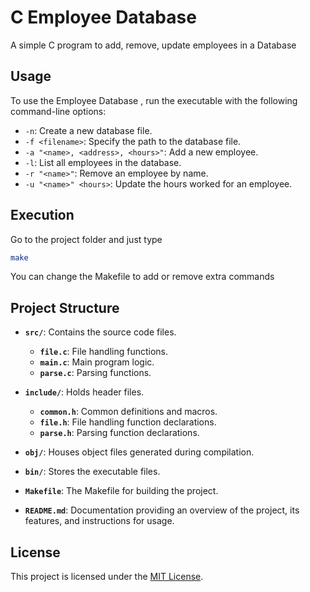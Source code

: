 # C Employee Database

A simple C program to add, remove, update employees in a Database

## Usage

To use the Employee Database , run the executable with the following command-line options:

- `-n`: Create a new database file.
- `-f <filename>`: Specify the path to the database file.
- `-a "<name>, <address>, <hours>"`: Add a new employee.
- `-l`: List all employees in the database.
- `-r "<name>"`: Remove an employee by name.
- `-u "<name>" <hours>`: Update the hours worked for an employee.

## Execution

Go to the project folder and just type
```bash
make
```
You can change the Makefile to add or remove extra commands

## Project Structure

- **`src/`**: Contains the source code files.

  - **`file.c`**: File handling functions.
  - **`main.c`**: Main program logic.
  - **`parse.c`**: Parsing functions.

- **`include/`**: Holds header files.

  - **`common.h`**: Common definitions and macros.
  - **`file.h`**: File handling function declarations.
  - **`parse.h`**: Parsing function declarations.

- **`obj/`**: Houses object files generated during compilation.

- **`bin/`**: Stores the executable files.

- **`Makefile`**: The Makefile for building the project.

- **`README.md`**: Documentation providing an overview of the project, its features, and instructions for usage.

## License

This project is licensed under the [MIT License](https://choosealicense.com/licenses/mit/).

